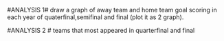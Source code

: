 
#ANALYSIS 1#
draw a graph of away team and home team goal scoring in each year of quaterfinal,semifinal and final (plot it as 2 graph).

#ANALYSIS 2 #
teams that most appeared in quarterfinal and final

